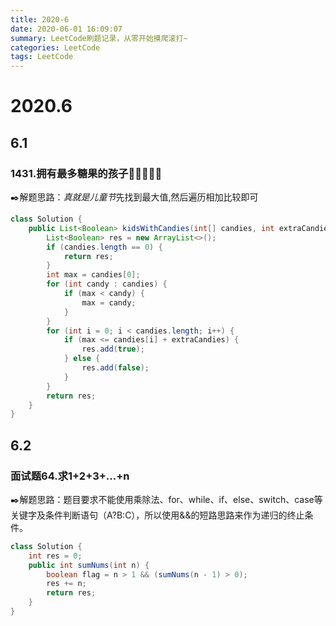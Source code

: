```yaml
---
title: 2020-6
date: 2020-06-01 16:09:07
summary: LeetCode刷题记录，从零开始摸爬滚打~
categories: LeetCode
tags: LeetCode
---
```


# 2020.6

## 6.1

### 1431.拥有最多糖果的孩子:candy::candy::candy::lollipop::lollipop:

:black_nib:解题思路：*真就是儿童节*先找到最大值,然后遍历相加比较即可

```java
class Solution {
    public List<Boolean> kidsWithCandies(int[] candies, int extraCandies) {
        List<Boolean> res = new ArrayList<>();
        if (candies.length == 0) {
            return res;
        }
        int max = candies[0];
        for (int candy : candies) {
            if (max < candy) {
                max = candy;
            }
        }
        for (int i = 0; i < candies.length; i++) {
            if (max <= candies[i] + extraCandies) {
                res.add(true);
            } else {
                res.add(false);
            }
        }
        return res;
    }
}
```

<!-- more -->

## 6.2

### 面试题64.求1+2+3+...+n

:black_nib:解题思路：题目要求不能使用乘除法、for、while、if、else、switch、case等关键字及条件判断语句（A?B:C），所以使用&&的短路思路来作为递归的终止条件。

```java
class Solution {
    int res = 0;
    public int sumNums(int n) {
        boolean flag = n > 1 && (sumNums(n - 1) > 0);
        res += n;
        return res;
    }
}
```

